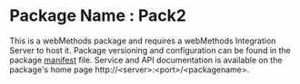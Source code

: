 # Package Name : Pack2
This is a webMethods package and requires a webMethods Integration Server to host it. Package versioning and configuration can be found in the package [manifest](./Pack2/manifest.v3) file. Service and API documentation is available on the package's home page http://&lt;server&gt;:&lt;port&gt;/&lt;packagename>.